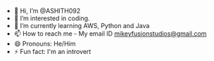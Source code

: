 - 👋 Hi, I’m @ASHITH092
- 👀 I’m interested in coding.
- 🌱 I’m currently learning AWS, Python and Java
- 📫 How to reach me - My email ID mikeyfusionstudios@gmail.com
- 😄 Pronouns: He/Him
- ⚡ Fun fact: I'm an introvert
<!---
ASHITH092/ASHITH092 is a ✨ special ✨ repository because its `README.md` (this file) appears on your GitHub profile.
You can click the Preview link to take a look at your changes.
--->

